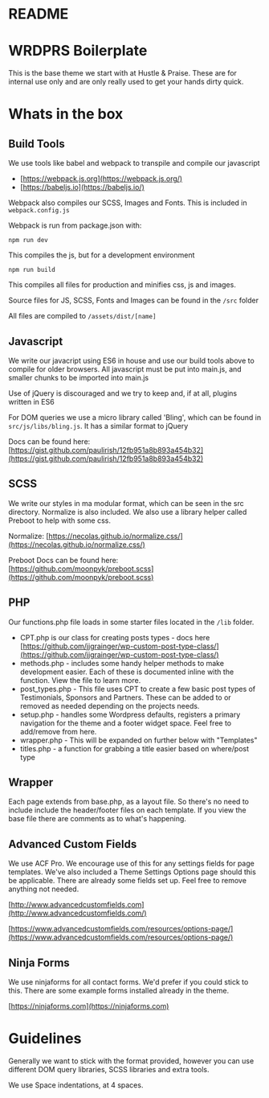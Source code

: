 # README

# WRDPRS Boilerplate

This is the base theme we start with at Hustle & Praise. These are for internal use only and are only really used to get your hands dirty quick.

# Whats in the box

## Build Tools

We use tools like babel and webpack to transpile and compile our javascript

-   [https://webpack.js.org](https://webpack.js.org/)
-   [https://babeljs.io](https://babeljs.io/)

Webpack also compiles our SCSS, Images and Fonts. This is included in `webpack.config.js`

Webpack is run from package.json with:

`npm run dev`

This compiles the js, but for a development environment

`npm run build`

This compiles all files for production and minifies css, js and images.

Source files for JS, SCSS, Fonts and Images can be found in the `/src` folder

All files are compiled to `/assets/dist/[name]`

## Javascript

We write our javacript using ES6 in house and use our build tools above to compile for older browsers. All javascript must be put into main.js, and smaller chunks to be imported into main.js

Use of jQuery is discouraged and we try to keep and, if at all, plugins written in ES6

For DOM queries we use a micro library called 'Bling', which can be found in `src/js/libs/bling.js`. It has a similar format to jQuery

Docs can be found here: [https://gist.github.com/paulirish/12fb951a8b893a454b32](https://gist.github.com/paulirish/12fb951a8b893a454b32)

## SCSS

We write our styles in ma modular format, which can be seen in the src directory. Normalize is also included. We also use a library helper called Preboot to help with some css.

Normalize: [https://necolas.github.io/normalize.css/](https://necolas.github.io/normalize.css/)

Preboot Docs can be found here: [https://github.com/moonpyk/preboot.scss](https://github.com/moonpyk/preboot.scss)

## PHP

Our functions.php file loads in some starter files located in the `/lib` folder.

-   CPT.php is our class for creating posts types - docs here [https://github.com/jjgrainger/wp-custom-post-type-class/](https://github.com/jjgrainger/wp-custom-post-type-class/)
-   methods.php - includes some handy helper methods to make development easier. Each of these is documented inline with the function. View the file to learn more.
-   post_types.php - This file uses CPT to create a few basic post types of Testimonials, Sponsors and Partners. These can be added to or removed as needed depending on the projects needs.
-   setup.php - handles some Wordpress defaults, registers a primary navigation for the theme and a footer widget space. Feel free to add/remove from here.
-   wrapper.php - This will be expanded on further below with "Templates"
-   titles.php - a function for grabbing a title easier based on where/post type

## Wrapper

Each page extends from base.php, as a layout file. So there's no need to include include the header/footer files on each template. If you view the base file there are comments as to what's happening.

## Advanced Custom Fields

We use ACF Pro. We encourage use of this for any settings fields for page templates. We've also included a Theme Settings Options page should this be applicable. There are already some fields set up. Feel free to remove anything not needed.

[http://www.advancedcustomfields.com](http://www.advancedcustomfields.com/)

[https://www.advancedcustomfields.com/resources/options-page/](https://www.advancedcustomfields.com/resources/options-page/)

## Ninja Forms

We use ninjaforms for all contact forms. We'd prefer if you could stick to this. There are some example forms installed already in the theme.

[https://ninjaforms.com](https://ninjaforms.com)

# Guidelines

Generally we want to stick with the format provided, however you can use different DOM query libraries, SCSS libraries and extra tools.

We use Space indentations, at 4 spaces.
